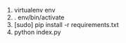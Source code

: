 1) virtualenv env
2) . env/bin/activate
3) [sudo] pip install -r requirements.txt
4) python index.py
